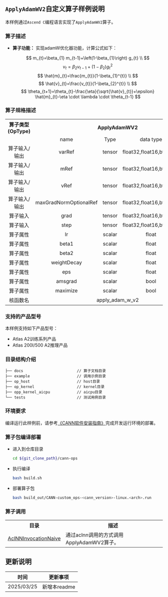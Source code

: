 ## `ApplyAdamWV2`自定义算子样例说明 
本样例通过`Ascend C`编程语言实现了`ApplyAdamWV2`算子。

### 算子描述
- **算子功能：** 实现adamW优化器功能，计算公式如下：

  $$
  m_{t}=\beta_{1} m_{t-1}+\left(1-\beta_{1}\right) g_{t} \\
  $$
  $$
  v_{t}=\beta_{2} v_{t-1}+\left(1-\beta_{2}\right) g_{t}^{2}
  $$
  $$
  \hat{m}_{t}=\frac{m_{t}}{1-\beta_{1}^{t}} \\
  $$
  $$
  \hat{v}_{t}=\frac{v_{t}}{1-\beta_{2}^{t}} \\
  $$
  $$
  \theta_{t+1}=\theta_{t}-\frac{\eta}{\sqrt{\hat{v}_{t}}+\epsilon} \hat{m}_{t}-\eta \cdot \lambda \cdot \theta_{t-1}
  $$

### 算子规格描述

<table>
<tr><th align="center">算子类型(OpType)</th><th colspan="4" align="center">ApplyAdamWV2</th></tr> 
<tr><td align="center"> </td><td align="center">name</td><td align="center">Type</td><td align="center">data type</td><td align="center">format</td></tr>  
<tr><td rowspan="2" align="center">算子输入/输出</td> 
<tr><td align="center">varRef</td><td align="center">tensor</td><td align="center">float32,float16,bfloat16</td><td align="center">ND</td></tr>
<tr><td rowspan="2" align="center">算子输入/输出</td>
<tr><td align="center">mRef</td><td align="center">tensor</td><td align="center">float32,float16,bfloat16</td><td align="center">ND</td></tr>
<tr><td rowspan="2" align="center">算子输入/输出</td>
<tr><td align="center">vRef</td><td align="center">tensor</td><td align="center">float32,float16,bfloat16</td><td align="center">ND</td></tr>
<tr><td rowspan="2" align="center">算子输入/输出</td>
<tr><td align="center">maxGradNormOptionalRef</td><td align="center">tensor</td><td align="center">float32,float16,bfloat16</td><td align="center">ND</td></tr>  

<tr><td rowspan="2" align="center">算子输入</td>
<tr><td align="center">grad</td><td align="center">tensor</td><td align="center">float32,float16,bfloat16</td><td align="center">ND</td></tr>  
<tr><td rowspan="2" align="center">算子输入</td>
<tr><td align="center">step</td><td align="center">tensor</td><td align="center">float32,float16,bfloat16</td><td align="center">ND</td></tr>  

<tr><td rowspan="1" align="center">算子属性</td>
<td align="center">lr</td><td align="center">scalar</td><td align="center">float</td><td align="center">-</td></tr>  
<tr><td rowspan="1" align="center">算子属性</td>
<td align="center">beta1</td><td align="center">scalar</td><td align="center">float</td><td align="center">-</td></tr>
<tr><td rowspan="1" align="center">算子属性</td>
<td align="center">beta2</td><td align="center">scalar</td><td align="center">float</td><td align="center">-</td></tr>  
<tr><td rowspan="1" align="center">算子属性</td>
<td align="center">weightDecay</td><td align="center">scalar</td><td align="center">float</td><td align="center">-</td></tr>  
<tr><td rowspan="1" align="center">算子属性</td>
<td align="center">eps</td><td align="center">scalar</td><td align="center">float</td><td align="center">-</td></tr>  
<tr><td rowspan="1" align="center">算子属性</td>
<td align="center">amsgrad</td><td align="center">scalar</td><td align="center">bool</td><td align="center">-</td></tr>  
<tr><td rowspan="1" align="center">算子属性</td>
<td align="center">maximize</td><td align="center">scalar</td><td align="center">bool</td><td align="center">-</td></tr>

<tr><td rowspan="1" align="center">核函数名</td><td colspan="4" align="center">apply_adam_w_v2</td></tr>  
</table>


### 支持的产品型号
本样例支持如下产品型号：
- Atlas A2训练系列产品
- Atlas 200I/500 A2推理产品


### 目录结构介绍
```
├── docs                        // 算子文档目录
├── example                     // 调用示例目录
├── op_host                     // host目录
├── op_kernel                   // kernel目录
├── opp_kernel_aicpu            // aicpu目录
└── tests                       // 测试用例目录
```


### 环境要求
编译运行此样例前，请参考[《CANN软件安装指南》](https://hiascend.com/document/redirect/CannCommunityInstSoftware)完成开发运行环境的部署。

### 算子包编译部署
  - 进入到仓库目录

    ```bash
    cd ${git_clone_path}/cann-ops
    ```

  - 执行编译

    ```bash
    bash build.sh
    ```

  - 部署算子包

    ```bash
    bash build_out/CANN-custom_ops-<cann_version>-linux.<arch>.run
    ```

### 算子调用
<table>
    <th>目录</th><th>描述</th>
    <tr>
        <td><a href="./examples/AclNNInvocationNaive"> AclNNInvocationNaive</td><td>通过aclnn调用的方式调用ApplyAdamWV2算子。</td>
    </tr>
</table>

## 更新说明
| 时间         | 更新事项 |
|------------|------|
| 2025/03/25 | 新增本readme |